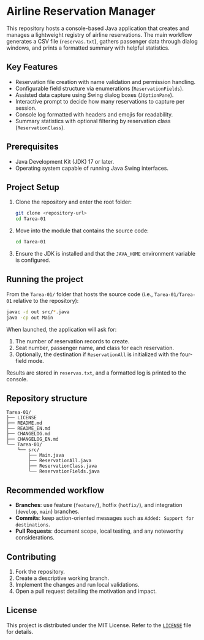 # Airline Reservation Manager

This repository hosts a console-based Java application that creates and manages a lightweight registry of airline reservations. The main workflow generates a CSV file (`reservas.txt`), gathers passenger data through dialog windows, and prints a formatted summary with helpful statistics.

## Key Features

- Reservation file creation with name validation and permission handling.
- Configurable field structure via enumerations (`ReservationFields`).
- Assisted data capture using Swing dialog boxes (`JOptionPane`).
- Interactive prompt to decide how many reservations to capture per session.
- Console log formatted with headers and emojis for readability.
- Summary statistics with optional filtering by reservation class (`ReservationClass`).

## Prerequisites

- Java Development Kit (JDK) 17 or later.
- Operating system capable of running Java Swing interfaces.

## Project Setup

1. Clone the repository and enter the root folder:
   ```bash
   git clone <repository-url>
   cd Tarea-01
   ```
2. Move into the module that contains the source code:
   ```bash
   cd Tarea-01
   ```
3. Ensure the JDK is installed and that the `JAVA_HOME` environment variable is configured.

## Running the project

From the `Tarea-01/` folder that hosts the source code (i.e., `Tarea-01/Tarea-01` relative to the repository):

```bash
javac -d out src/*.java
java -cp out Main
```

When launched, the application will ask for:

1. The number of reservation records to create.
2. Seat number, passenger name, and class for each reservation.
3. Optionally, the destination if `ReservationAll` is initialized with the four-field mode.

Results are stored in `reservas.txt`, and a formatted log is printed to the console.

## Repository structure

```text
Tarea-01/
├── LICENSE
├── README.md
├── README_EN.md
├── CHANGELOG.md
├── CHANGELOG_EN.md
└── Tarea-01/
    └── src/
        ├── Main.java
        ├── ReservationAll.java
        ├── ReservationClass.java
        └── ReservationFields.java
```

## Recommended workflow

- **Branches**: use feature (`feature/`), hotfix (`hotfix/`), and integration (`develop`, `main`) branches.
- **Commits**: keep action-oriented messages such as `Added: Support for destinations`.
- **Pull Requests**: document scope, local testing, and any noteworthy considerations.

## Contributing

1. Fork the repository.
2. Create a descriptive working branch.
3. Implement the changes and run local validations.
4. Open a pull request detailing the motivation and impact.

## License

This project is distributed under the MIT License. Refer to the [`LICENSE`](LICENSE) file for details.
